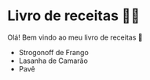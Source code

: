 # Livro de receitas :woman_cook:

Olá! Bem vindo ao meu livro de receitas :wave:

- Strogonoff de Frango
- Lasanha de Camarão
- Pavê

